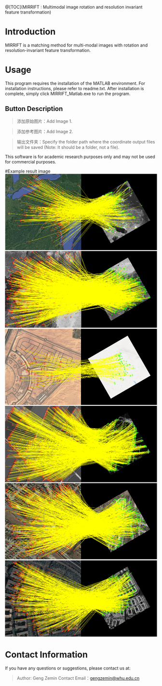 @[TOC](MIRRIFT : Multimodal image rotation and resolution invariant feature transformation)

# Introduction

MIRRIFT is a matching method for multi-modal images with rotation and resolution-invariant feature transformation.

# Usage

This program requires the installation of the MATLAB environment. For installation instructions, please refer to readme.txt. After installation is complete, simply click MIRRIFT_Matlab.exe to run the program.

## Button Description


>添加原始图片：Add Image 1.

>添加参考图片：Add Image 2.

>输出文件夹：Specify the folder path where the coordinate output files will be saved (Note: It should be a folder, not a file).

This software is for academic research purposes only and may not be used for commercial purposes.

#Example result image
![image](https://github.com/Geng-Zemin/MIRRIFT/blob/main/Data/ResultsExample/Day_Night.png)
![image](https://github.com/Geng-Zemin/MIRRIFT/blob/main/Data/ResultsExample/Opt-Infrared.jpg)
![image](https://github.com/Geng-Zemin/MIRRIFT/blob/main/Data/ResultsExample/Opt-Map.png)
![image](https://github.com/Geng-Zemin/MIRRIFT/blob/main/Data/ResultsExample/Opt-SAR.png)
![image](https://github.com/Geng-Zemin/MIRRIFT/blob/main/Data/ResultsExample/Opt_Opt.png)
![image](https://github.com/Geng-Zemin/MIRRIFT/blob/main/Data/ResultsExample/Optical_DEM.jpg)

# Contact Information

If you have any questions or suggestions, please contact us at:
>Author: Geng Zemin
>Contact Email：gengzemin@whu.edu.cn
